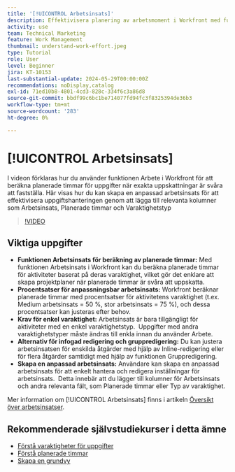 ```yaml
---
title: '[!UICONTROL Arbetsinsats]'
description: Effektivisera planering av arbetsmoment i Workfront med funktionen Arbete som gör det möjligt att skräddarsy timuppskattningar, inline- och bulkredigering samt anpassade vyer för effektiv projekthantering.
activity: use
team: Technical Marketing
feature: Work Management
thumbnail: understand-work-effort.jpeg
type: Tutorial
role: User
level: Beginner
jira: KT-10153
last-substantial-update: 2024-05-29T00:00:00Z
recommendations: noDisplay,catalog
exl-id: 71ed10b8-4801-4cd3-828c-334f6c3a86d8
source-git-commit: bbdf99c6bc1be714077fd94fc3f8325394de36b3
workflow-type: tm+mt
source-wordcount: '283'
ht-degree: 0%

---
```


# [!UICONTROL Arbetsinsats]

I videon förklaras hur du använder funktionen Arbete i Workfront för att beräkna planerade timmar för uppgifter när exakta uppskattningar är svåra att fastställa.
Här visas hur du kan skapa en anpassad arbetsinsats för att effektivisera uppgiftshanteringen genom att lägga till relevanta kolumner som Arbetsinsats, Planerade timmar och Varaktighetstyp

>[!VIDEO](https://video.tv.adobe.com/v/3429446/?quality=12&learn=on&enablevpops=1)

## Viktiga uppgifter

* **Funktionen Arbetsinsats för beräkning av planerade timmar:** Med funktionen Arbetsinsats i Workfront kan du beräkna planerade timmar för aktiviteter baserat på deras varaktighet, vilket gör det enklare att skapa projektplaner när planerade timmar är svåra att uppskatta. &#x200B;
* **Procentsatser för anpassningsbar arbetsinsats:** Workfront beräknar planerade timmar med procentsatser för aktivitetens varaktighet (t.ex. Medium arbetsinsats = 50 %, stor arbetsinsats = 75 %), och dessa procentsatser kan justeras efter behov. &#x200B;
* **Krav för enkel varaktighet:** Arbetsinsats är bara tillgängligt för aktiviteter med en enkel varaktighetstyp. &#x200B; Uppgifter med andra varaktighetstyper måste ändras till enkla innan du använder Arbete. &#x200B;
* **Alternativ för infogad redigering och gruppredigering:** Du kan justera arbetsinsatsen för enskilda åtgärder med hjälp av Inline-redigering eller för flera åtgärder samtidigt med hjälp av funktionen Gruppredigering. &#x200B;
* **Skapa en anpassad arbetsinsats:** Användare kan skapa en anpassad arbetsinsats för att enkelt hantera och redigera inställningar för arbetsinsats. &#x200B; Detta innebär att du lägger till kolumner för Arbetsinsats och andra relevanta fält, som Planerade timmar eller Typ av varaktighet. &#x200B;


Mer information om [!UICONTROL Arbetsinsats] finns i artikeln [Översikt över arbetsinsatser](https://experienceleague.adobe.com/docs/workfront/using/manage-work/tasks/task-information/work-effort.html?lang=en).


## Rekommenderade självstudiekurser i detta ämne

* [Förstå varaktigheter för uppgifter](/help/manage-work/tasks/understand-task-durations.md)
* [Förstå planerade timmar](/help/manage-work/tasks/understand-planned-hours.md)
* [Skapa en grundvy](/help/reporting/basic-reporting/create-a-basic-view.md)
